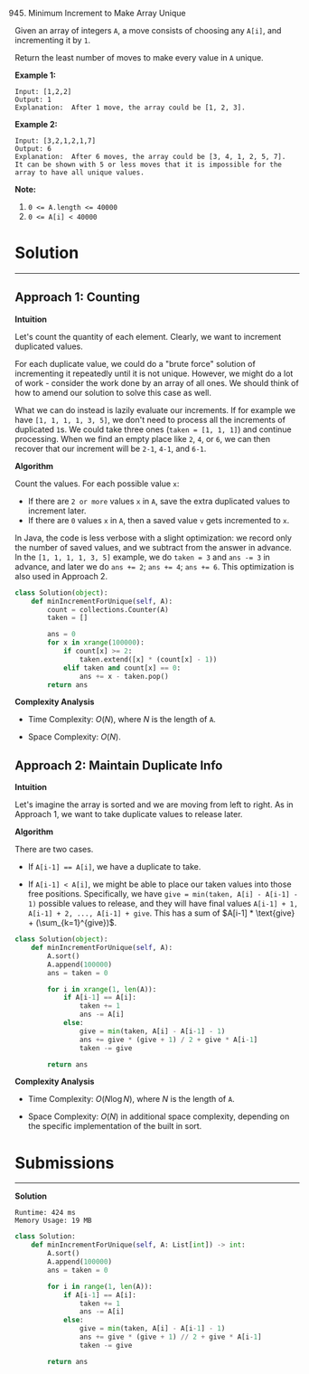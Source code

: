 945. Minimum Increment to Make Array Unique

Given an array of integers `A`, a move consists of choosing any `A[i]`, and incrementing it by `1`.

Return the least number of moves to make every value in `A` unique.

 

**Example 1:**
```
Input: [1,2,2]
Output: 1
Explanation:  After 1 move, the array could be [1, 2, 3].
```

**Example 2:**
```
Input: [3,2,1,2,1,7]
Output: 6
Explanation:  After 6 moves, the array could be [3, 4, 1, 2, 5, 7].
It can be shown with 5 or less moves that it is impossible for the array to have all unique values.
``` 

**Note:**

1. `0 <= A.length <= 40000`
1. `0 <= A[i] < 40000`

# Solution
---
## Approach 1: Counting
**Intuition**

Let's count the quantity of each element. Clearly, we want to increment duplicated values.

For each duplicate value, we could do a "brute force" solution of incrementing it repeatedly until it is not unique. However, we might do a lot of work - consider the work done by an array of all ones. We should think of how to amend our solution to solve this case as well.

What we can do instead is lazily evaluate our increments. If for example we have `[1, 1, 1, 1, 3, 5]`, we don't need to process all the increments of duplicated `1`s. We could take three ones (`taken = [1, 1, 1]`) and continue processing. When we find an empty place like `2`, `4`, or `6`, we can then recover that our increment will be `2-1`, `4-1`, and `6-1`.

**Algorithm**

Count the values. For each possible value `x`:

* If there are `2 or more` values `x` in `A`, save the extra duplicated values to increment later.
* If there are `0` values `x` in `A`, then a saved value `v` gets incremented to `x`.

In Java, the code is less verbose with a slight optimization: we record only the number of saved values, and we subtract from the answer in advance. In the `[1, 1, 1, 1, 3, 5]` example, we do `taken = 3` and `ans -= 3` in advance, and later we do `ans += 2`; `ans += 4`; `ans += 6`. This optimization is also used in Approach 2.

```python
class Solution(object):
    def minIncrementForUnique(self, A):
        count = collections.Counter(A)
        taken = []

        ans = 0
        for x in xrange(100000):
            if count[x] >= 2:
                taken.extend([x] * (count[x] - 1))
            elif taken and count[x] == 0:
                ans += x - taken.pop()
        return ans
```

**Complexity Analysis**

* Time Complexity: $O(N)$, where $N$ is the length of `A`.

* Space Complexity: $O(N)$.

## Approach 2: Maintain Duplicate Info
**Intuition**

Let's imagine the array is sorted and we are moving from left to right. As in Approach 1, we want to take duplicate values to release later.

**Algorithm**

There are two cases.

* If `A[i-1] == A[i]`, we have a duplicate to take.

* If `A[i-1] < A[i]`, we might be able to place our taken values into those free positions. Specifically, we have `give = min(taken, A[i] - A[i-1] - 1)` possible values to release, and they will have final values `A[i-1] + 1, A[i-1] + 2, ..., A[i-1] + give`. This has a sum of $A[i-1] * \text{give} + (\sum_{k=1}^{give})$.

```python
class Solution(object):
    def minIncrementForUnique(self, A):
        A.sort()
        A.append(100000)
        ans = taken = 0

        for i in xrange(1, len(A)):
            if A[i-1] == A[i]:
                taken += 1
                ans -= A[i]
            else:
                give = min(taken, A[i] - A[i-1] - 1)
                ans += give * (give + 1) / 2 + give * A[i-1]
                taken -= give

        return ans
```

**Complexity Analysis**

* Time Complexity: $O(N\log N)$, where $N$ is the length of `A`.

* Space Complexity: $O(N)$ in additional space complexity, depending on the specific implementation of the built in sort.

# Submissions
---
**Solution**
```
Runtime: 424 ms
Memory Usage: 19 MB
```
```python
class Solution:
    def minIncrementForUnique(self, A: List[int]) -> int:
        A.sort()
        A.append(100000)
        ans = taken = 0

        for i in range(1, len(A)):
            if A[i-1] == A[i]:
                taken += 1
                ans -= A[i]
            else:
                give = min(taken, A[i] - A[i-1] - 1)
                ans += give * (give + 1) // 2 + give * A[i-1]
                taken -= give

        return ans
```